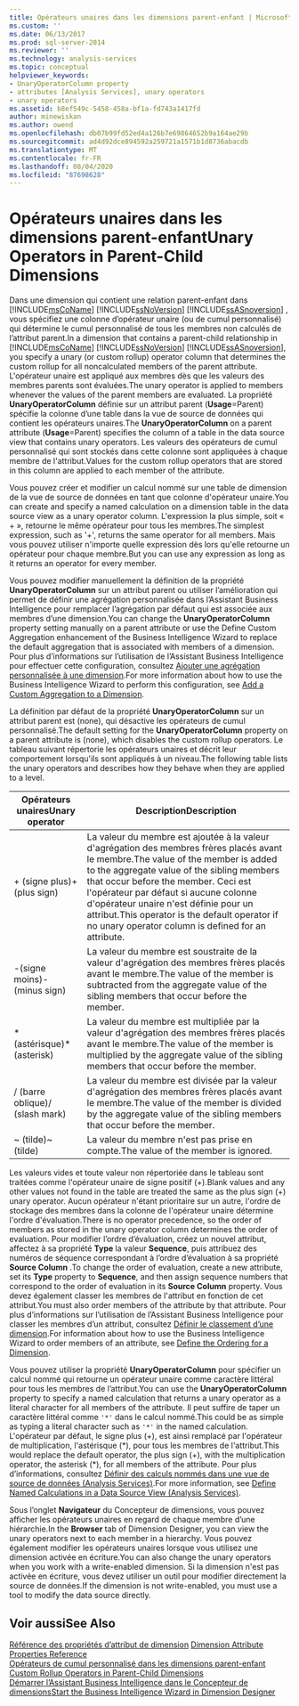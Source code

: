 ```yaml
---
title: Opérateurs unaires dans les dimensions parent-enfant | Microsoft Docs
ms.custom: ''
ms.date: 06/13/2017
ms.prod: sql-server-2014
ms.reviewer: ''
ms.technology: analysis-services
ms.topic: conceptual
helpviewer_keywords:
- UnaryOperatorColumn property
- attributes [Analysis Services], unary operators
- unary operators
ms.assetid: b8ef549c-5458-458a-bf1a-fd743a1417fd
author: minewiskan
ms.author: owend
ms.openlocfilehash: db07b99fd52ed4a126b7e69864652b9a164ae29b
ms.sourcegitcommit: ad4d92dce894592a259721a1571b1d8736abacdb
ms.translationtype: MT
ms.contentlocale: fr-FR
ms.lasthandoff: 08/04/2020
ms.locfileid: "87698628"
---
```

# <a name="unary-operators-in-parent-child-dimensions"></a><span data-ttu-id="24709-102">Opérateurs unaires dans les dimensions parent-enfant</span><span class="sxs-lookup"><span data-stu-id="24709-102">Unary Operators in Parent-Child Dimensions</span></span>
  <span data-ttu-id="24709-103">Dans une dimension qui contient une relation parent-enfant dans [!INCLUDE[msCoName](../../includes/msconame-md.md)] [!INCLUDE[ssNoVersion](../../includes/ssnoversion-md.md)] [!INCLUDE[ssASnoversion](../../includes/ssasnoversion-md.md)] , vous spécifiez une colonne d’opérateur unaire (ou de cumul personnalisé) qui détermine le cumul personnalisé de tous les membres non calculés de l’attribut parent.</span><span class="sxs-lookup"><span data-stu-id="24709-103">In a dimension that contains a parent-child relationship in [!INCLUDE[msCoName](../../includes/msconame-md.md)] [!INCLUDE[ssNoVersion](../../includes/ssnoversion-md.md)] [!INCLUDE[ssASnoversion](../../includes/ssasnoversion-md.md)], you specify a unary (or custom rollup) operator column that determines the custom rollup for all noncalculated members of the parent attribute.</span></span> <span data-ttu-id="24709-104">L'opérateur unaire est appliqué aux membres dès que les valeurs des membres parents sont évaluées.</span><span class="sxs-lookup"><span data-stu-id="24709-104">The unary operator is applied to members whenever the values of the parent members are evaluated.</span></span> <span data-ttu-id="24709-105">La propriété **UnaryOperatorColumn** définie sur un attribut parent (**Usage**=Parent) spécifie la colonne d’une table dans la vue de source de données qui contient les opérateurs unaires.</span><span class="sxs-lookup"><span data-stu-id="24709-105">The **UnaryOperatorColumn** on a parent attribute (**Usage**=Parent) specifies the column of a table in the data source view that contains unary operators.</span></span> <span data-ttu-id="24709-106">Les valeurs des opérateurs de cumul personnalisé qui sont stockés dans cette colonne sont appliquées à chaque membre de l'attribut.</span><span class="sxs-lookup"><span data-stu-id="24709-106">Values for the custom rollup operators that are stored in this column are applied to each member of the attribute.</span></span>  
  
 <span data-ttu-id="24709-107">Vous pouvez créer et modifier un calcul nommé sur une table de dimension de la vue de source de données en tant que colonne d'opérateur unaire.</span><span class="sxs-lookup"><span data-stu-id="24709-107">You can create and specify a named calculation on a dimension table in the data source view as a unary operator column.</span></span> <span data-ttu-id="24709-108">L'expression la plus simple, soit « + », retourne le même opérateur pour tous les membres.</span><span class="sxs-lookup"><span data-stu-id="24709-108">The simplest expression, such as '+', returns the same operator for all members.</span></span> <span data-ttu-id="24709-109">Mais vous pouvez utiliser n'importe quelle expression dès lors qu'elle retourne un opérateur pour chaque membre.</span><span class="sxs-lookup"><span data-stu-id="24709-109">But you can use any expression as long as it returns an operator for every member.</span></span>  
  
 <span data-ttu-id="24709-110">Vous pouvez modifier manuellement la définition de la propriété **UnaryOperatorColumn** sur un attribut parent ou utiliser l’amélioration qui permet de définir une agrégation personnalisée dans l’Assistant Business Intelligence pour remplacer l’agrégation par défaut qui est associée aux membres d’une dimension.</span><span class="sxs-lookup"><span data-stu-id="24709-110">You can change the **UnaryOperatorColumn** property setting manually on a parent attribute or use the Define Custom Aggregation enhancement of the Business Intelligence Wizard to replace the default aggregation that is associated with members of a dimension.</span></span> <span data-ttu-id="24709-111">Pour plus d’informations sur l’utilisation de l’Assistant Business Intelligence pour effectuer cette configuration, consultez [Ajouter une agrégation personnalisée à une dimension](bi-wizard-add-a-custom-aggregation-to-a-dimension.md).</span><span class="sxs-lookup"><span data-stu-id="24709-111">For more information about how to use the Business Intelligence Wizard to perform this configuration, see [Add a Custom Aggregation to a Dimension](bi-wizard-add-a-custom-aggregation-to-a-dimension.md).</span></span>  
  
 <span data-ttu-id="24709-112">La définition par défaut de la propriété **UnaryOperatorColumn** sur un attribut parent est (none), qui désactive les opérateurs de cumul personnalisé.</span><span class="sxs-lookup"><span data-stu-id="24709-112">The default setting for the **UnaryOperatorColumn** property on a parent attribute is (none), which disables the custom rollup operators.</span></span> <span data-ttu-id="24709-113">Le tableau suivant répertorie les opérateurs unaires et décrit leur comportement lorsqu'ils sont appliqués à un niveau.</span><span class="sxs-lookup"><span data-stu-id="24709-113">The following table lists the unary operators and describes how they behave when they are applied to a level.</span></span>  
  
|<span data-ttu-id="24709-114">Opérateurs unaires</span><span class="sxs-lookup"><span data-stu-id="24709-114">Unary operator</span></span>|<span data-ttu-id="24709-115">Description</span><span class="sxs-lookup"><span data-stu-id="24709-115">Description</span></span>|  
|--------------------|-----------------|  
|<span data-ttu-id="24709-116">+ (signe plus)</span><span class="sxs-lookup"><span data-stu-id="24709-116">+ (plus sign)</span></span>|<span data-ttu-id="24709-117">La valeur du membre est ajoutée à la valeur d'agrégation des membres frères placés avant le membre.</span><span class="sxs-lookup"><span data-stu-id="24709-117">The value of the member is added to the aggregate value of the sibling members that occur before the member.</span></span> <span data-ttu-id="24709-118">Ceci est l'opérateur par défaut si aucune colonne d'opérateur unaire n'est définie pour un attribut.</span><span class="sxs-lookup"><span data-stu-id="24709-118">This operator is the default operator if no unary operator column is defined for an attribute.</span></span>|  
|<span data-ttu-id="24709-119">-(signe moins)</span><span class="sxs-lookup"><span data-stu-id="24709-119">- (minus sign)</span></span>|<span data-ttu-id="24709-120">La valeur du membre est soustraite de la valeur d'agrégation des membres frères placés avant le membre.</span><span class="sxs-lookup"><span data-stu-id="24709-120">The value of the member is subtracted from the aggregate value of the sibling members that occur before the member.</span></span>|  
|<span data-ttu-id="24709-121">\* (astérisque)</span><span class="sxs-lookup"><span data-stu-id="24709-121">\* (asterisk)</span></span>|<span data-ttu-id="24709-122">La valeur du membre est multipliée par la valeur d'agrégation des membres frères placés avant le membre.</span><span class="sxs-lookup"><span data-stu-id="24709-122">The value of the member is multiplied by the aggregate value of the sibling members that occur before the member.</span></span>|  
|<span data-ttu-id="24709-123">/ (barre oblique)</span><span class="sxs-lookup"><span data-stu-id="24709-123">/ (slash mark)</span></span>|<span data-ttu-id="24709-124">La valeur du membre est divisée par la valeur d'agrégation des membres frères placés avant le membre.</span><span class="sxs-lookup"><span data-stu-id="24709-124">The value of the member is divided by the aggregate value of the sibling members that occur before the member.</span></span>|  
|<span data-ttu-id="24709-125">~ (tilde)</span><span class="sxs-lookup"><span data-stu-id="24709-125">~ (tilde)</span></span>|<span data-ttu-id="24709-126">La valeur du membre n'est pas prise en compte.</span><span class="sxs-lookup"><span data-stu-id="24709-126">The value of the member is ignored.</span></span>|  
  
 <span data-ttu-id="24709-127">Les valeurs vides et toute valeur non répertoriée dans le tableau sont traitées comme l'opérateur unaire de signe positif (+).</span><span class="sxs-lookup"><span data-stu-id="24709-127">Blank values and any other values not found in the table are treated the same as the plus sign (+) unary operator.</span></span> <span data-ttu-id="24709-128">Aucun opérateur n'étant prioritaire sur un autre, l'ordre de stockage des membres dans la colonne de l'opérateur unaire détermine l'ordre d'évaluation.</span><span class="sxs-lookup"><span data-stu-id="24709-128">There is no operator precedence, so the order of members as stored in the unary operator column determines the order of evaluation.</span></span> <span data-ttu-id="24709-129">Pour modifier l’ordre d’évaluation, créez un nouvel attribut, affectez à sa propriété **Type** la valeur **Sequence**, puis attribuez des numéros de séquence correspondant à l’ordre d’évaluation à sa propriété **Source Column** .</span><span class="sxs-lookup"><span data-stu-id="24709-129">To change the order of evaluation, create a new attribute, set its **Type** property to **Sequence**, and then assign sequence numbers that correspond to the order of evaluation in its **Source Column** property.</span></span> <span data-ttu-id="24709-130">Vous devez également classer les membres de l'attribut en fonction de cet attribut.</span><span class="sxs-lookup"><span data-stu-id="24709-130">You must also order members of the attribute by that attribute.</span></span> <span data-ttu-id="24709-131">Pour plus d’informations sur l’utilisation de l’Assistant Business Intelligence pour classer les membres d’un attribut, consultez [Définir le classement d’une dimension](bi-wizard-define-the-ordering-for-a-dimension.md).</span><span class="sxs-lookup"><span data-stu-id="24709-131">For information about how to use the Business Intelligence Wizard to order members of an attribute, see [Define the Ordering for a Dimension](bi-wizard-define-the-ordering-for-a-dimension.md).</span></span>  
  
 <span data-ttu-id="24709-132">Vous pouvez utiliser la propriété **UnaryOperatorColumn** pour spécifier un calcul nommé qui retourne un opérateur unaire comme caractère littéral pour tous les membres de l’attribut.</span><span class="sxs-lookup"><span data-stu-id="24709-132">You can use the **UnaryOperatorColumn** property to specify a named calculation that returns a unary operator as a literal character for all members of the attribute.</span></span> <span data-ttu-id="24709-133">Il peut suffire de taper un caractère littéral comme `'*'` dans le calcul nommé.</span><span class="sxs-lookup"><span data-stu-id="24709-133">This could be as simple as typing a literal character such as `'*'` in the named calculation.</span></span> <span data-ttu-id="24709-134">L'opérateur par défaut, le signe plus (+), est ainsi remplacé par l'opérateur de multiplication, l'astérisque (\*), pour tous les membres de l'attribut.</span><span class="sxs-lookup"><span data-stu-id="24709-134">This would replace the default operator, the plus sign (+), with the multiplication operator, the asterisk (\*), for all members of the attribute.</span></span> <span data-ttu-id="24709-135">Pour plus d’informations, consultez [Définir des calculs nommés dans une vue de source de données &#40;Analysis Services&#41;](define-named-calculations-in-a-data-source-view-analysis-services.md).</span><span class="sxs-lookup"><span data-stu-id="24709-135">For more information, see [Define Named Calculations in a Data Source View &#40;Analysis Services&#41;](define-named-calculations-in-a-data-source-view-analysis-services.md).</span></span>  
  
 <span data-ttu-id="24709-136">Sous l’onglet **Navigateur** du Concepteur de dimensions, vous pouvez afficher les opérateurs unaires en regard de chaque membre d’une hiérarchie.</span><span class="sxs-lookup"><span data-stu-id="24709-136">In the **Browser** tab of Dimension Designer, you can view the unary operators next to each member in a hierarchy.</span></span> <span data-ttu-id="24709-137">Vous pouvez également modifier les opérateurs unaires lorsque vous utilisez une dimension activée en écriture.</span><span class="sxs-lookup"><span data-stu-id="24709-137">You can also change the unary operators when you work with a write-enabled dimension.</span></span> <span data-ttu-id="24709-138">Si la dimension n'est pas activée en écriture, vous devez utiliser un outil pour modifier directement la source de données.</span><span class="sxs-lookup"><span data-stu-id="24709-138">If the dimension is not write-enabled, you must use a tool to modify the data source directly.</span></span>  
  
## <a name="see-also"></a><span data-ttu-id="24709-139">Voir aussi</span><span class="sxs-lookup"><span data-stu-id="24709-139">See Also</span></span>  
 <span data-ttu-id="24709-140">[Référence des propriétés d’attribut de dimension](dimension-attribute-properties-reference.md) </span><span class="sxs-lookup"><span data-stu-id="24709-140">[Dimension Attribute Properties Reference](dimension-attribute-properties-reference.md) </span></span>  
 <span data-ttu-id="24709-141">[Opérateurs de cumul personnalisé dans les dimensions parent-enfant](parent-child-dimension-attributes-custom-rollup-operators.md) </span><span class="sxs-lookup"><span data-stu-id="24709-141">[Custom Rollup Operators in Parent-Child Dimensions](parent-child-dimension-attributes-custom-rollup-operators.md) </span></span>  
 [<span data-ttu-id="24709-142">Démarrer l’Assistant Business Intelligence dans le Concepteur de dimensions</span><span class="sxs-lookup"><span data-stu-id="24709-142">Start the Business Intelligence Wizard in Dimension Designer</span></span>](database-dimensions-bi-wizard-in-dimension-designer.md)  
  
  
